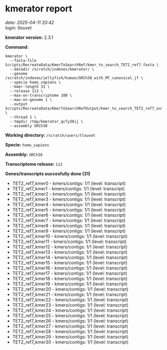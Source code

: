 # kmerator report
*date: 2025-04-11 20:42*  
*login: tlouvet*

**kmerator version:** 2.3.1

**Command:**

```
kmerator \
  --fasta-file Scripts/RecreateData/KmerToSearchRef/kmer_to_search_TET2_ref7.fasta \
  --datadir /scratch/indexes/kmerator/ \
  --genome /scratch/indexes/jellyfish/human/GRCh38_with_MT_canonical.jf \
  --specie homo_sapiens \
  --kmer-length 31 \
  --release 113 \
  --max-on-transcriptome 100 \
  --max-on-genome 1 \
  --output Scripts/RecreateData/KmerToSearchRefOutput/kmer_to_search_TET2_ref7_output \
  --thread 1 \
  --tmpdir /tmp/kmerator_qcfy38ij \
  --assembly GRCh38
```

**Working directory:** `/scratch/users/tlouvet`

**Specie:** `homo_sapiens`

**Assembly:** `GRCh38`

**Transcriptome release:** `113`

**Genes/transcripts succesfully done (31)**

- TET2_ref7_kmer0 - kmers/contigs: 1/1 (level: transcript)
- TET2_ref7_kmer1 - kmers/contigs: 1/1 (level: transcript)
- TET2_ref7_kmer2 - kmers/contigs: 1/1 (level: transcript)
- TET2_ref7_kmer3 - kmers/contigs: 1/1 (level: transcript)
- TET2_ref7_kmer4 - kmers/contigs: 1/1 (level: transcript)
- TET2_ref7_kmer5 - kmers/contigs: 1/1 (level: transcript)
- TET2_ref7_kmer6 - kmers/contigs: 1/1 (level: transcript)
- TET2_ref7_kmer7 - kmers/contigs: 1/1 (level: transcript)
- TET2_ref7_kmer8 - kmers/contigs: 1/1 (level: transcript)
- TET2_ref7_kmer9 - kmers/contigs: 1/1 (level: transcript)
- TET2_ref7_kmer10 - kmers/contigs: 1/1 (level: transcript)
- TET2_ref7_kmer11 - kmers/contigs: 1/1 (level: transcript)
- TET2_ref7_kmer12 - kmers/contigs: 1/1 (level: transcript)
- TET2_ref7_kmer13 - kmers/contigs: 1/1 (level: transcript)
- TET2_ref7_kmer14 - kmers/contigs: 1/1 (level: transcript)
- TET2_ref7_kmer15 - kmers/contigs: 1/1 (level: transcript)
- TET2_ref7_kmer16 - kmers/contigs: 1/1 (level: transcript)
- TET2_ref7_kmer17 - kmers/contigs: 1/1 (level: transcript)
- TET2_ref7_kmer18 - kmers/contigs: 1/1 (level: transcript)
- TET2_ref7_kmer19 - kmers/contigs: 1/1 (level: transcript)
- TET2_ref7_kmer20 - kmers/contigs: 1/1 (level: transcript)
- TET2_ref7_kmer21 - kmers/contigs: 1/1 (level: transcript)
- TET2_ref7_kmer22 - kmers/contigs: 1/1 (level: transcript)
- TET2_ref7_kmer23 - kmers/contigs: 1/1 (level: transcript)
- TET2_ref7_kmer24 - kmers/contigs: 1/1 (level: transcript)
- TET2_ref7_kmer25 - kmers/contigs: 1/1 (level: transcript)
- TET2_ref7_kmer26 - kmers/contigs: 1/1 (level: transcript)
- TET2_ref7_kmer27 - kmers/contigs: 1/1 (level: transcript)
- TET2_ref7_kmer28 - kmers/contigs: 1/1 (level: transcript)
- TET2_ref7_kmer29 - kmers/contigs: 1/1 (level: transcript)
- TET2_ref7_kmer30 - kmers/contigs: 1/1 (level: transcript)
